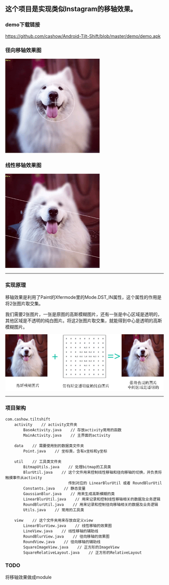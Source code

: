 ## 这个项目是实现类似Instagram的移轴效果。

### demo下载链接

<https://github.com/cashow/Android-Tilt-Shift/blob/master/demo/demo.apk>

### 径向移轴效果图

![tilt-shift-round](https://github.com/cashow/Android-Tilt-Shift/blob/master/demo/tilt-shift-round.gif)

### 线性移轴效果图

![tilt-shift-line](https://github.com/cashow/Android-Tilt-Shift/blob/master/demo/tilt-shift-line.gif)

--------------------

### 实现原理

移轴效果是利用了Paint的Xfermode里的Mode.DST_IN属性，这个属性的作用是将2张图片取交集。

我们需要2张图片，一张是原图的高斯模糊图片，还有一张是中心区域是透明的，其他区域是不透明的纯白图片。将这2张图片取交集，就能得到中心是透明的高斯模糊图片。

![tilt-shift-line](https://github.com/cashow/Android-Tilt-Shift/blob/master/demo/tilt-info.jpg)

--------------------

### 项目架构

```
com.cashow.tiltshift
    activity    // activity文件夹
        BaseActivity.java    // 存放activity常用的函数
        MainActivity.java    // 主界面的activity

    data    // 需要使用到的数据类文件夹
        Point.java    // 坐标类，含有x坐标和y坐标

    util    // 工具类文件夹
        BitmapUtils.java    // 处理bitmap的工具类
        BlurUtil.java    // 这个文件用来控制线性移轴和径向移轴的切换，并负责将触摸事件从activity
                            传到对应的 LinearBlurUtil 或者 RoundBlurUtil
        Constants.java    // 静态变量
        GaussianBlur.java    // 用来生成高斯模糊的类
        LinearBlurUtil.java    // 用来记录和控制线性移轴相关的数据及业务逻辑
        RoundBlurUtil.java    // 用来记录和控制径向移轴相关的数据及业务逻辑
        Utils.java    // 常用的工具类

    view    // 这个文件夹用来存放自定义view
        LinearBlurView.java    // 线性移轴的效果图
        LineView.java    // 线性移轴的辅助线
        RoundBlurView.java    // 径向移轴的效果图
        RoundView.java    // 径向移轴的辅助线
        SquareImageView.java    // 正方形的ImageView
        SquareRelativeLayout.java    // 正方形的RelativeLayout
```

### TODO

将移轴效果做成module
